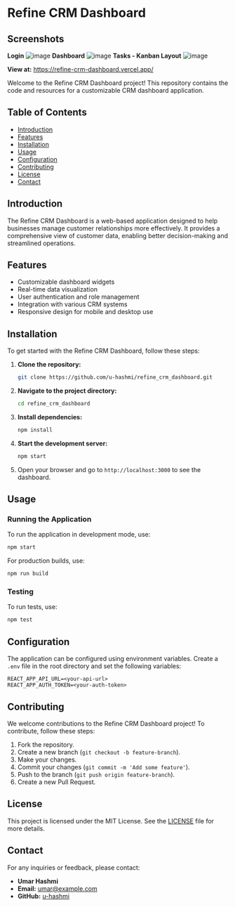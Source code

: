 # Refine CRM Dashboard

## Screenshots

**Login**
![image](https://github.com/u-hashmi/refine_crm_dashboard/assets/126305135/0f22a682-7fbd-4ac5-9569-4775a3436740)
**Dashboard**
![image](https://github.com/u-hashmi/refine_crm_dashboard/assets/126305135/f1116838-0788-4aa8-8191-dfb49229678a)
**Tasks - Kanban Layout**
![image](https://github.com/u-hashmi/refine_crm_dashboard/assets/126305135/a2453869-0726-4062-ba6b-30ff6834f41e)

**View at:** https://refine-crm-dashboard.vercel.app/

Welcome to the Refine CRM Dashboard project! This repository contains the code and resources for a customizable CRM dashboard application.

## Table of Contents

- [Introduction](#introduction)
- [Features](#features)
- [Installation](#installation)
- [Usage](#usage)
- [Configuration](#configuration)
- [Contributing](#contributing)
- [License](#license)
- [Contact](#contact)

## Introduction

The Refine CRM Dashboard is a web-based application designed to help businesses manage customer relationships more effectively. It provides a comprehensive view of customer data, enabling better decision-making and streamlined operations.

## Features

- Customizable dashboard widgets
- Real-time data visualization
- User authentication and role management
- Integration with various CRM systems
- Responsive design for mobile and desktop use

## Installation

To get started with the Refine CRM Dashboard, follow these steps:

1. **Clone the repository:**

    ```bash
    git clone https://github.com/u-hashmi/refine_crm_dashboard.git
    ```

2. **Navigate to the project directory:**

    ```bash
    cd refine_crm_dashboard
    ```

3. **Install dependencies:**

    ```bash
    npm install
    ```

4. **Start the development server:**

    ```bash
    npm start
    ```

5. Open your browser and go to `http://localhost:3000` to see the dashboard.

## Usage

### Running the Application

To run the application in development mode, use:

```bash
npm start
```

For production builds, use:

```bash
npm run build
```

### Testing

To run tests, use:

```bash
npm test
```

## Configuration

The application can be configured using environment variables. Create a `.env` file in the root directory and set the following variables:

```env
REACT_APP_API_URL=<your-api-url>
REACT_APP_AUTH_TOKEN=<your-auth-token>
```

## Contributing

We welcome contributions to the Refine CRM Dashboard project! To contribute, follow these steps:

1. Fork the repository.
2. Create a new branch (`git checkout -b feature-branch`).
3. Make your changes.
4. Commit your changes (`git commit -m 'Add some feature'`).
5. Push to the branch (`git push origin feature-branch`).
6. Create a new Pull Request.

## License

This project is licensed under the MIT License. See the [LICENSE](LICENSE) file for more details.

## Contact

For any inquiries or feedback, please contact:

- **Umar Hashmi**
- **Email:** umar@example.com
- **GitHub:** [u-hashmi](https://github.com/u-hashmi)
```
